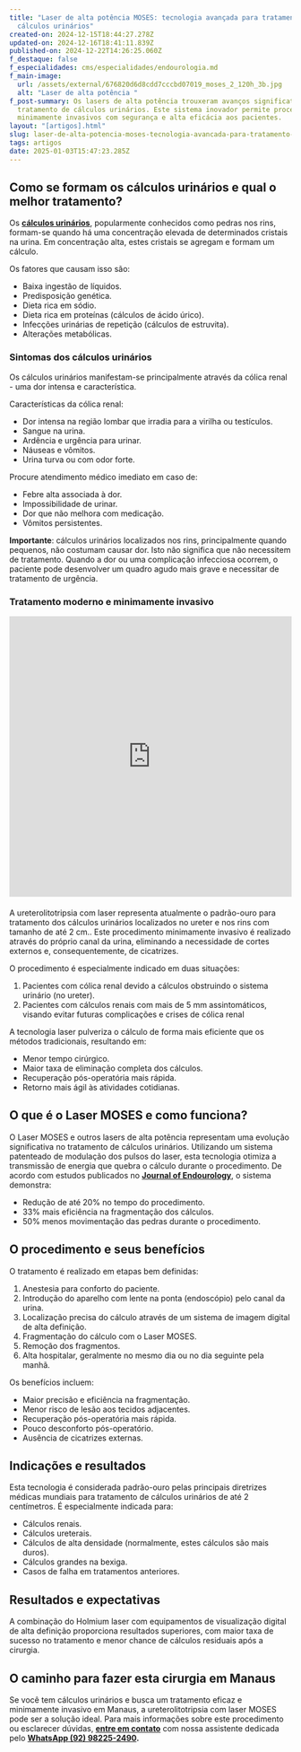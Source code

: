 ```yaml
---
title: "Laser de alta potência MOSES: tecnologia avançada para tratamento de
  cálculos urinários"
created-on: 2024-12-15T18:44:27.278Z
updated-on: 2024-12-16T18:41:11.839Z
published-on: 2024-12-22T14:26:25.060Z
f_destaque: false
f_especialidades: cms/especialidades/endourologia.md
f_main-image:
  url: /assets/external/676820d6d8cdd7cccbd07019_moses_2_120h_3b.jpg
  alt: "Laser de alta potência "
f_post-summary: Os lasers de alta potência trouxeram avanços significativos no
  tratamento de cálculos urinários. Este sistema inovador permite procedimentos
  minimamente invasivos com segurança e alta eficácia aos pacientes.
layout: "[artigos].html"
slug: laser-de-alta-potencia-moses-tecnologia-avancada-para-tratamento-de-calculos-urinarios
tags: artigos
date: 2025-01-03T15:47:23.285Z
---
```

## **Como se formam os cálculos urinários e qual o melhor tratamento?**

‍Os **[cálculos urinários](https://uroconsult.com.br/artigos/laser-para-tratamento-de-calculos-no-rim-e-ureter/)**, popularmente conhecidos como pedras nos rins, formam-se quando há uma concentração elevada de determinados cristais na urina. Em concentração alta, estes cristais se agregam e formam um cálculo. 

Os fatores que causam isso são:

* Baixa ingestão de líquidos.
* Predisposição genética.
* Dieta rica em sódio.
* Dieta rica em proteínas (cálculos de ácido úrico).
* Infecções urinárias de repetição (cálculos de estruvita).
* Alterações metabólicas.

### **Sintomas dos cálculos urinários**

‍Os cálculos urinários manifestam-se principalmente através da cólica renal - uma dor intensa e característica.

Características da cólica renal:

* Dor intensa na região lombar que irradia para a virilha ou testículos.
* Sangue na urina.
* Ardência e urgência para urinar.
* Náuseas e vômitos.
* Urina turva ou com odor forte.

Procure atendimento médico imediato em caso de:

* Febre alta associada à dor.
* Impossibilidade de urinar.
* Dor que não melhora com medicação.
* Vômitos persistentes.

**Importante**: cálculos urinários localizados nos rins, principalmente quando pequenos, não costumam causar dor. Isto não significa que não necessitem de tratamento. Quando a dor ou uma complicação infecciosa ocorrem, o paciente pode desenvolver um quadro agudo mais grave e necessitar de tratamento de urgência.

### **Tratamento moderno e minimamente invasivo**

<div style="text-align: center; margin-bottom: 20px;">
  <iframe
    width="100%"
    height="500"
    src="https://www.youtube.com/embed/c3vliBZ8Nbw"
    title="Cirurgia para tratamento de cálculo renal: como é feito o procedimento?"
    frameborder="0"
    allow="accelerometer; autoplay; clipboard-write; encrypted-media; gyroscope; picture-in-picture; web-share"
    referrerpolicy="strict-origin-when-cross-origin"
    allowfullscreen
    id="responsive-video"
    style="max-width: 800px; margin: 0 auto; display: block;"
  ></iframe>
  <script>
    function adjustIframeHeight() {
      var iframe = document.getElementById('responsive-video');
      if (window.innerWidth < 768) {
        iframe.style.height = '300px'; // Altura para celular
      } else {
        iframe.style.height = '500px'; // Altura para desktop
      }
    }  </script>
</div>

‍A ureterolitotripsia com laser representa atualmente o padrão-ouro para tratamento dos cálculos urinários localizados no ureter e nos rins com tamanho de até 2 cm.. Este procedimento minimamente invasivo é realizado através do próprio canal da urina, eliminando a necessidade de cortes externos e, consequentemente, de cicatrizes.

O procedimento é especialmente indicado em duas situações:

1. Pacientes com cólica renal devido a cálculos obstruindo o sistema urinário (no ureter).
2. Pacientes com cálculos renais com mais de 5 mm assintomáticos, visando evitar futuras complicações e crises de cólica renal

A tecnologia laser pulveriza o cálculo de forma mais eficiente que os métodos tradicionais, resultando em:

* Menor tempo cirúrgico.
* Maior taxa de eliminação completa dos cálculos.
* Recuperação pós-operatória mais rápida.
* Retorno mais ágil às atividades cotidianas.

## **O que é o Laser MOSES e como funciona?**

‍O Laser MOSES e outros lasers de alta potência representam uma evolução significativa no tratamento de cálculos urinários. Utilizando um sistema patenteado de modulação dos pulsos do laser, esta tecnologia otimiza a transmissão de energia que quebra o cálculo durante o procedimento. De acordo com estudos publicados no **[Journal of Endourology](https://www.endourology.org/journals/journal-of-endourology)**, o sistema demonstra:

* Redução de até 20% no tempo do procedimento.
* 33% mais eficiência na fragmentação dos cálculos.
* 50% menos movimentação das pedras durante o procedimento.

## **O procedimento e seus benefícios**‍

O tratamento é realizado em etapas bem definidas:

1. Anestesia para conforto do paciente.
2. Introdução do aparelho com lente na ponta (endoscópio) pelo canal da urina.
3. Localização precisa do cálculo através de um sistema de imagem digital de alta definição.
4. Fragmentação do cálculo com o Laser MOSES.
5. Remoção dos fragmentos.
6. Alta hospitalar, geralmente no mesmo dia ou no dia seguinte pela manhã.

Os benefícios incluem:

* Maior precisão e eficiência na fragmentação.
* Menor risco de lesão aos tecidos adjacentes.
* Recuperação pós-operatória mais rápida.
* Pouco desconforto pós-operatório.
* Ausência de cicatrizes externas.

## **Indicações e resultados**

‍Esta tecnologia é considerada padrão-ouro pelas principais diretrizes médicas mundiais para tratamento de cálculos urinários de até 2 centímetros. É especialmente indicada para:

* Cálculos renais.
* Cálculos ureterais.
* Cálculos de alta densidade (normalmente, estes cálculos são mais duros).
* Cálculos grandes na bexiga.
* Casos de falha em tratamentos anteriores.

## **Resultados e expectativas**

A combinação do Holmium laser com equipamentos de visualização digital de alta definição proporciona resultados superiores, com maior taxa de sucesso no tratamento e menor chance de cálculos residuais após a cirurgia.

## **O caminho para fazer esta cirurgia em Manaus**

‍Se você tem cálculos urinários e busca um tratamento eficaz e minimamente invasivo em Manaus, a ureterolitotripsia com laser MOSES pode ser a solução ideal. Para mais informações sobre este procedimento ou esclarecer dúvidas, **[entre em contato](https://uroconsult.com.br/contato/)** com nossa assistente dedicada pelo **[WhatsApp (92) 98225-2490](https://web.whatsapp.com/send/?phone=5592982252490).**
